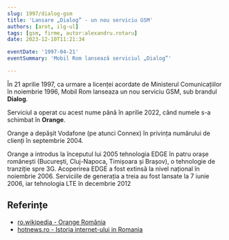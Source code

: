 ```yaml
---
slug: 1997/dialog-gsm
title: 'Lansare „Dialog” - un nou serviciu GSM'
authors: [arot, ilg-ul]
tags: [gsm, firme, autor:alexandru.rotaru]
date: 2023-12-10T11:21:34

eventDate: '1997-04-21'
eventSummary: 'Mobil Rom lansează serviciul „Dialog”'

---
```


În 21 aprilie 1997, ca urmare a licenței acordate de Ministerul
Comunicațiilor în noiembrie 1996,
Mobil Rom lanseaza un nou serviciu GSM, sub brandul **Dialog**.

<!-- truncate -->

Serviciul a operat cu acest nume până în aprilie 2022, când numele s-a
schimbat în **Orange**.

Orange a depășit Vodafone (pe atunci Connex) în privința numărului de
clienți în septembrie 2004.

Orange a introdus la începutul lui 2005 tehnologia EDGE în patru orașe
românești (București, Cluj-Napoca, Timișoara și Brașov), o tehnologie
de tranziție spre 3G. Acoperirea EDGE a fost extinsă la nivel național
în noiembrie 2006. Serviciile de generația a treia au fost lansate la 7
iunie 2006, iar tehnologia LTE în decembrie 2012

## Referințe

- [ro.wikipedia - Orange România](https://ro.wikipedia.org/wiki/Orange_România)
- [hotnews.ro - Istoria internet-ului in Romania](https://economie.hotnews.ro/stiri-20_ani_internet-15969144-istoria-internetului-romania-alexandru-rotaru-nu-pot-spun-inventat-noi-ceva-plus-aici-romania-doar-majoritatea-noutatilor-adoptat-printre-primii.htm)
